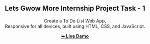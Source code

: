 <div align="center">
  
  <h2 align="center">Lets Gwow More Internship Project Task - 1</h2>

Create a To Do List Web App,
<br />Responsive for all devices, built using HTML, CSS, and JavaScript.

<a href="https://adityasahu73.github.io/LGMVIP-Web-1/"><strong>➥ Live Demo</strong></a>

</div>

